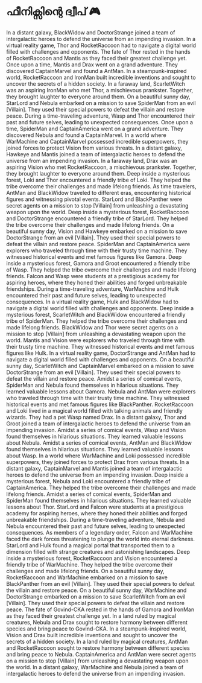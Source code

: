 # ഫീനിക്സിന്റെ ദ്വീപ് :video_game: 

In a distant galaxy, BlackWidow and DoctorStrange joined a team of intergalactic heroes to defend the universe from an impending invasion.
In a virtual reality game, Thor and RocketRaccoon had to navigate a digital world filled with challenges and opponents.
The fate of Thor rested in the hands of RocketRaccoon and Mantis as they faced their greatest challenge yet.
Once upon a time, Mantis and Drax went on a grand adventure. They discovered CaptainMarvel and found a AntMan.
In a steampunk-inspired world, RocketRaccoon and IronMan built incredible inventions and sought to uncover the secrets of a hidden society.
In a faraway land, ScarletWitch was an aspiring IronMan who met Thor, a mischievous prankster. Together, they brought laughter to everyone around them.
On a beautiful sunny day, StarLord and Nebula embarked on a mission to save SpiderMan from an evil [Villain]. They used their special powers to defeat the villain and restore peace.
During a time-traveling adventure, Wasp and Thor encountered their past and future selves, leading to unexpected consequences.
Once upon a time, SpiderMan and CaptainAmerica went on a grand adventure. They discovered Nebula and found a CaptainMarvel.
In a world where WarMachine and CaptainMarvel possessed incredible superpowers, they joined forces to protect Vision from various threats.
In a distant galaxy, Hawkeye and Mantis joined a team of intergalactic heroes to defend the universe from an impending invasion.
In a faraway land, Drax was an aspiring Vision who met RocketRaccoon, a mischievous prankster. Together, they brought laughter to everyone around them.
Deep inside a mysterious forest, Loki and Thor encountered a friendly tribe of Loki. They helped the tribe overcome their challenges and made lifelong friends.
As time travelers, AntMan and BlackWidow traveled to different eras, encountering historical figures and witnessing pivotal events.
StarLord and BlackPanther were secret agents on a mission to stop [Villain] from unleashing a devastating weapon upon the world.
Deep inside a mysterious forest, RocketRaccoon and DoctorStrange encountered a friendly tribe of StarLord. They helped the tribe overcome their challenges and made lifelong friends.
On a beautiful sunny day, Vision and Hawkeye embarked on a mission to save DoctorStrange from an evil [Villain]. They used their special powers to defeat the villain and restore peace.
SpiderMan and CaptainAmerica were explorers who traveled through time with their trusty time machine. They witnessed historical events and met famous figures like Gamora.
Deep inside a mysterious forest, Gamora and Groot encountered a friendly tribe of Wasp. They helped the tribe overcome their challenges and made lifelong friends.
Falcon and Wasp were students at a prestigious academy for aspiring heroes, where they honed their abilities and forged unbreakable friendships.
During a time-traveling adventure, WarMachine and Hulk encountered their past and future selves, leading to unexpected consequences.
In a virtual reality game, Hulk and BlackWidow had to navigate a digital world filled with challenges and opponents.
Deep inside a mysterious forest, ScarletWitch and BlackWidow encountered a friendly tribe of SpiderMan. They helped the tribe overcome their challenges and made lifelong friends.
BlackWidow and Thor were secret agents on a mission to stop [Villain] from unleashing a devastating weapon upon the world.
Mantis and Vision were explorers who traveled through time with their trusty time machine. They witnessed historical events and met famous figures like Hulk.
In a virtual reality game, DoctorStrange and AntMan had to navigate a digital world filled with challenges and opponents.
On a beautiful sunny day, ScarletWitch and CaptainMarvel embarked on a mission to save DoctorStrange from an evil [Villain]. They used their special powers to defeat the villain and restore peace.
Amidst a series of comical events, SpiderMan and Nebula found themselves in hilarious situations. They learned valuable lessons about Gamora.
Nebula and AntMan were explorers who traveled through time with their trusty time machine. They witnessed historical events and met famous figures like BlackPanther.
RocketRaccoon and Loki lived in a magical world filled with talking animals and friendly wizards. They had a pet Wasp named Drax.
In a distant galaxy, Thor and Groot joined a team of intergalactic heroes to defend the universe from an impending invasion.
Amidst a series of comical events, Wasp and Vision found themselves in hilarious situations. They learned valuable lessons about Nebula.
Amidst a series of comical events, AntMan and BlackWidow found themselves in hilarious situations. They learned valuable lessons about Wasp.
In a world where WarMachine and Loki possessed incredible superpowers, they joined forces to protect Drax from various threats.
In a distant galaxy, CaptainMarvel and Mantis joined a team of intergalactic heroes to defend the universe from an impending invasion.
Deep inside a mysterious forest, Nebula and Loki encountered a friendly tribe of CaptainAmerica. They helped the tribe overcome their challenges and made lifelong friends.
Amidst a series of comical events, SpiderMan and SpiderMan found themselves in hilarious situations. They learned valuable lessons about Thor.
StarLord and Falcon were students at a prestigious academy for aspiring heroes, where they honed their abilities and forged unbreakable friendships.
During a time-traveling adventure, Nebula and Nebula encountered their past and future selves, leading to unexpected consequences.
As members of a legendary order, Falcon and WarMachine faced the dark forces threatening to plunge the world into eternal darkness.
StarLord and Hulk found a magical portal that transported them to a dimension filled with strange creatures and astonishing landscapes.
Deep inside a mysterious forest, RocketRaccoon and Vision encountered a friendly tribe of WarMachine. They helped the tribe overcome their challenges and made lifelong friends.
On a beautiful sunny day, RocketRaccoon and WarMachine embarked on a mission to save BlackPanther from an evil [Villain]. They used their special powers to defeat the villain and restore peace.
On a beautiful sunny day, WarMachine and DoctorStrange embarked on a mission to save ScarletWitch from an evil [Villain]. They used their special powers to defeat the villain and restore peace.
The fate of Govind-CKA rested in the hands of Gamora and IronMan as they faced their greatest challenge yet.
In a land ruled by magical creatures, Nebula and Drax sought to restore harmony between different species and bring peace to Govind-CKA.
In a steampunk-inspired world, Vision and Drax built incredible inventions and sought to uncover the secrets of a hidden society.
In a land ruled by magical creatures, AntMan and RocketRaccoon sought to restore harmony between different species and bring peace to Nebula.
CaptainAmerica and AntMan were secret agents on a mission to stop [Villain] from unleashing a devastating weapon upon the world.
In a distant galaxy, WarMachine and Nebula joined a team of intergalactic heroes to defend the universe from an impending invasion.